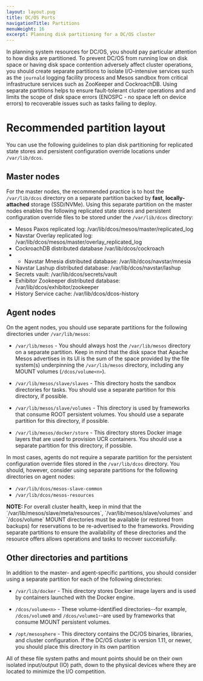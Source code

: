 ```yaml
---
layout: layout.pug
title: DC/OS Ports
navigationTitle: Partitions
menuWeight: 16
excerpt: Planning disk partitioning for a DC/OS cluster
---
```

In planning system resources for DC/OS, you should pay particular attention to how disks are partitioned. To prevent DC/OS from running low on disk space or having disk space contention adversely affect cluster operations, you should create separate partitions to isolate I/O-intensive services such as the `journald` logging facility process and Mesos sandbox from critical infrastructure services such as ZooKeeper and CockroachDB.  Using separate partitions helps to ensure fault-tolerant cluster operations and and limits the scope of disk space errors (ENOSPC - no space left on device errors) to recoverable issues such as tasks failing to deploy.

# Recommended partition layout
You can use the following guidelines to plan disk partitioning for replicated state stores and persistent configuration override locations under `/var/lib/dcos`.

## Master nodes
For the master nodes, the recommended practice is to host the `/var/lib/dcos` directory on a separate partition backed by **fast**, **locally-attached** storage (SSD/NVMe). Using this separate partition on the master nodes enables the following replicated state stores and persistent configuration override files to be stored under the `/var/lib/dcos` directory:
- Mesos Paxos replicated log: /var/lib/dcos/mesos/master/replicated_log
- Navstar Overlay replicated log: /var/lib/dcos/mesos/master/overlay_replicated_log
- CockroachDB distributed database /var/lib/dcos/cockroach
- - Navstar Mnesia distributed database: /var/lib/dcos/navstar/mnesia
- Navstar Lashup distributed database: /var/lib/dcos/navstar/lashup
- Secrets vault: /var/lib/dcos/secrets/vault
- Exhibitor Zookeeper distributed database: /var/lib/dcos/exhibitor/zookeeper
- History Service cache: /var/lib/dcos/dcos-history

## Agent nodes
On the agent nodes, you should use separate partitions for the following directories under `/var/lib/mesos`:

- `/var/lib/mesos` - You should always host the `/var/lib/mesos` directory on a separate partition. Keep in mind that the disk space that Apache Mesos advertises in its UI is the sum of the space provided by the file system(s) underpinning the `/var/lib/mesos` directory, including any MOUNT volumes (`/dcos/volume<n>`).

- `/var/lib/mesos/slave/slaves` - This directory hosts the sandbox directories for tasks. You should use a separate partition for this directory, if possible.

- `/var/lib/mesos/slave/volumes` - This directory is used by frameworks that consume ROOT persistent volumes. You should use a separate partition for this directory, if possible.

- `/var/lib/mesos/docker/store` - This directory stores Docker image layers that are used to provision UCR containers. You should use a separate partition for this directory, if possible.

In most cases, agents do not require a separate partition for the persistent configuration override files stored in the `/var/lib/dcos` directory. You should, however, consider using separate partitions for the following directories on agent nodes:
- `/var/lib/dcos/mesos-slave-common`
- `/var/lib/dcos/mesos-resources`

<p class="message--note"><strong>NOTE: </strong>For overall cluster health, keep in mind that the `/var/lib/mesos/slave/meta/resources`, `/var/lib/mesos/slave/volumes` and `/dcos/volume<N>` MOUNT directories must be available (or restored from backups) for reservations to be re-advertised to the frameworks. Providing separate partitions to ensure the availability of these directories and the resource offers allows operations and tasks to recover successfully.

## Other directories and partitions
In addition to the master- and agent-specific partitions, you should consider using a separate partition for each of the following directories:

- `/var/lib/docker` - This directory stores Docker image layers and is used by containers launched with the Docker engine.

- `/dcos/volume<n>` - These volume-identified directories--for example, `/dcos/volume0` and `/dcos/volume1`--are used by frameworks that consume MOUNT persistent volumes.

- `/opt/mesosphere` - This directory contains the DC/OS binaries, libraries, and cluster configuration. If the DC/OS cluster is version 1.11, or newer, you should place this directory in its own partition

All of these file system paths and mount points should be on their own isolated input/output (IO) path, down to the physical devices where they are located to minimize the I/O competition.

